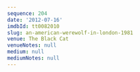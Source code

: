 ```yaml
---
sequence: 204
date: '2012-07-16'
imdbId: tt0082010
slug: an-american-werewolf-in-london-1981
venue: The Black Cat
venueNotes: null
medium: null
mediumNotes: null
---
```


